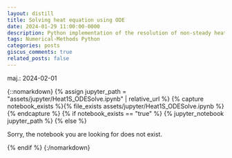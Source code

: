 ```yaml
---
layout: distill
title: Solving heat equation using ODE
date: 2024-01-29 11:00:00-0000
description: Python implementation of the resolution of non-steady heat equation using an ODE formulation.
tags: Numerical-Methods Python
categories: posts
giscus_comments: true
related_posts: false
---
```

maj.: 2024-02-01


{::nomarkdown}
{% assign jupyter_path = "assets/jupyter/Heat1S_ODESolve.ipynb" | relative_url %}
{% capture notebook_exists %}{% file_exists assets/jupyter/Heat1S_ODESolve.ipynb %}{% endcapture %}
{% if notebook_exists == "true" %}
    {% jupyter_notebook jupyter_path %}
{% else %}
    <p>Sorry, the notebook you are looking for does not exist.</p>
{% endif %}
{:/nomarkdown}


